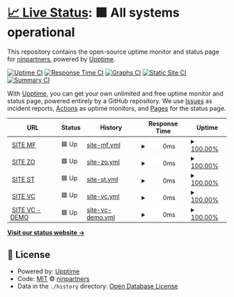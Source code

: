 # [📈 Live Status](https://ninpartners.github.io/gu_uptime): <!--live status--> **🟩 All systems operational**

This repository contains the open-source uptime monitor and status page for [ninpartners](https://ninpartners.github.io/gu_uptime), powered by [Upptime](https://github.com/upptime/upptime).

[![Uptime CI](https://github.com/ninpartners/gu_uptime/workflows/Uptime%20CI/badge.svg)](https://github.com/ninpartners/gu_uptime/actions?query=workflow%3A%22Uptime+CI%22)
[![Response Time CI](https://github.com/ninpartners/gu_uptime/workflows/Response%20Time%20CI/badge.svg)](https://github.com/ninpartners/gu_uptime/actions?query=workflow%3A%22Response+Time+CI%22)
[![Graphs CI](https://github.com/ninpartners/gu_uptime/workflows/Graphs%20CI/badge.svg)](https://github.com/ninpartners/gu_uptime/actions?query=workflow%3A%22Graphs+CI%22)
[![Static Site CI](https://github.com/ninpartners/gu_uptime/workflows/Static%20Site%20CI/badge.svg)](https://github.com/ninpartners/gu_uptime/actions?query=workflow%3A%22Static+Site+CI%22)
[![Summary CI](https://github.com/ninpartners/gu_uptime/workflows/Summary%20CI/badge.svg)](https://github.com/ninpartners/gu_uptime/actions?query=workflow%3A%22Summary+CI%22)

With [Upptime](https://upptime.js.org), you can get your own unlimited and free uptime monitor and status page, powered entirely by a GitHub repository. We use [Issues](https://github.com/ninpartners/gu_uptime/issues) as incident reports, [Actions](https://github.com/ninpartners/gu_uptime/actions) as uptime monitors, and [Pages](https://ninpartners.github.io/gu_uptime) for the status page.

<!--start: status pages-->
<!-- This summary is generated by Upptime (https://github.com/upptime/upptime) -->
<!-- Do not edit this manually, your changes will be overwritten -->
<!-- prettier-ignore -->
| URL | Status | History | Response Time | Uptime |
| --- | ------ | ------- | ------------- | ------ |
| <img alt="" src="https://favicons.githubusercontent.com/null" height="13"> [SITE MF](mf-fw-01.fortiddns.com) | 🟩 Up | [site-mf.yml](https://github.com/ninpartners/gu_uptime/commits/HEAD/history/site-mf.yml) | <details><summary><img alt="Response time graph" src="./graphs/site-mf/response-time-week.png" height="20"> 0ms</summary><br><a href="https://ninpartners.github.io/gu_uptime/history/site-mf"><img alt="Response time 119" src="https://img.shields.io/endpoint?url=https%3A%2F%2Fraw.githubusercontent.com%2Fninpartners%2Fgu_uptime%2FHEAD%2Fapi%2Fsite-mf%2Fresponse-time.json"></a><br><a href="https://ninpartners.github.io/gu_uptime/history/site-mf"><img alt="24-hour response time 0" src="https://img.shields.io/endpoint?url=https%3A%2F%2Fraw.githubusercontent.com%2Fninpartners%2Fgu_uptime%2FHEAD%2Fapi%2Fsite-mf%2Fresponse-time-day.json"></a><br><a href="https://ninpartners.github.io/gu_uptime/history/site-mf"><img alt="7-day response time 0" src="https://img.shields.io/endpoint?url=https%3A%2F%2Fraw.githubusercontent.com%2Fninpartners%2Fgu_uptime%2FHEAD%2Fapi%2Fsite-mf%2Fresponse-time-week.json"></a><br><a href="https://ninpartners.github.io/gu_uptime/history/site-mf"><img alt="30-day response time 129" src="https://img.shields.io/endpoint?url=https%3A%2F%2Fraw.githubusercontent.com%2Fninpartners%2Fgu_uptime%2FHEAD%2Fapi%2Fsite-mf%2Fresponse-time-month.json"></a><br><a href="https://ninpartners.github.io/gu_uptime/history/site-mf"><img alt="1-year response time 119" src="https://img.shields.io/endpoint?url=https%3A%2F%2Fraw.githubusercontent.com%2Fninpartners%2Fgu_uptime%2FHEAD%2Fapi%2Fsite-mf%2Fresponse-time-year.json"></a></details> | <details><summary><a href="https://ninpartners.github.io/gu_uptime/history/site-mf">100.00%</a></summary><a href="https://ninpartners.github.io/gu_uptime/history/site-mf"><img alt="All-time uptime 100.00%" src="https://img.shields.io/endpoint?url=https%3A%2F%2Fraw.githubusercontent.com%2Fninpartners%2Fgu_uptime%2FHEAD%2Fapi%2Fsite-mf%2Fuptime.json"></a><br><a href="https://ninpartners.github.io/gu_uptime/history/site-mf"><img alt="24-hour uptime 100.00%" src="https://img.shields.io/endpoint?url=https%3A%2F%2Fraw.githubusercontent.com%2Fninpartners%2Fgu_uptime%2FHEAD%2Fapi%2Fsite-mf%2Fuptime-day.json"></a><br><a href="https://ninpartners.github.io/gu_uptime/history/site-mf"><img alt="7-day uptime 100.00%" src="https://img.shields.io/endpoint?url=https%3A%2F%2Fraw.githubusercontent.com%2Fninpartners%2Fgu_uptime%2FHEAD%2Fapi%2Fsite-mf%2Fuptime-week.json"></a><br><a href="https://ninpartners.github.io/gu_uptime/history/site-mf"><img alt="30-day uptime 100.00%" src="https://img.shields.io/endpoint?url=https%3A%2F%2Fraw.githubusercontent.com%2Fninpartners%2Fgu_uptime%2FHEAD%2Fapi%2Fsite-mf%2Fuptime-month.json"></a><br><a href="https://ninpartners.github.io/gu_uptime/history/site-mf"><img alt="1-year uptime 100.00%" src="https://img.shields.io/endpoint?url=https%3A%2F%2Fraw.githubusercontent.com%2Fninpartners%2Fgu_uptime%2FHEAD%2Fapi%2Fsite-mf%2Fuptime-year.json"></a></details>
| <img alt="" src="https://favicons.githubusercontent.com/null" height="13"> [SITE ZO](zo-fw-01.fortiddns.com) | 🟩 Up | [site-zo.yml](https://github.com/ninpartners/gu_uptime/commits/HEAD/history/site-zo.yml) | <details><summary><img alt="Response time graph" src="./graphs/site-zo/response-time-week.png" height="20"> 0ms</summary><br><a href="https://ninpartners.github.io/gu_uptime/history/site-zo"><img alt="Response time 116" src="https://img.shields.io/endpoint?url=https%3A%2F%2Fraw.githubusercontent.com%2Fninpartners%2Fgu_uptime%2FHEAD%2Fapi%2Fsite-zo%2Fresponse-time.json"></a><br><a href="https://ninpartners.github.io/gu_uptime/history/site-zo"><img alt="24-hour response time 0" src="https://img.shields.io/endpoint?url=https%3A%2F%2Fraw.githubusercontent.com%2Fninpartners%2Fgu_uptime%2FHEAD%2Fapi%2Fsite-zo%2Fresponse-time-day.json"></a><br><a href="https://ninpartners.github.io/gu_uptime/history/site-zo"><img alt="7-day response time 0" src="https://img.shields.io/endpoint?url=https%3A%2F%2Fraw.githubusercontent.com%2Fninpartners%2Fgu_uptime%2FHEAD%2Fapi%2Fsite-zo%2Fresponse-time-week.json"></a><br><a href="https://ninpartners.github.io/gu_uptime/history/site-zo"><img alt="30-day response time 126" src="https://img.shields.io/endpoint?url=https%3A%2F%2Fraw.githubusercontent.com%2Fninpartners%2Fgu_uptime%2FHEAD%2Fapi%2Fsite-zo%2Fresponse-time-month.json"></a><br><a href="https://ninpartners.github.io/gu_uptime/history/site-zo"><img alt="1-year response time 116" src="https://img.shields.io/endpoint?url=https%3A%2F%2Fraw.githubusercontent.com%2Fninpartners%2Fgu_uptime%2FHEAD%2Fapi%2Fsite-zo%2Fresponse-time-year.json"></a></details> | <details><summary><a href="https://ninpartners.github.io/gu_uptime/history/site-zo">100.00%</a></summary><a href="https://ninpartners.github.io/gu_uptime/history/site-zo"><img alt="All-time uptime 100.00%" src="https://img.shields.io/endpoint?url=https%3A%2F%2Fraw.githubusercontent.com%2Fninpartners%2Fgu_uptime%2FHEAD%2Fapi%2Fsite-zo%2Fuptime.json"></a><br><a href="https://ninpartners.github.io/gu_uptime/history/site-zo"><img alt="24-hour uptime 100.00%" src="https://img.shields.io/endpoint?url=https%3A%2F%2Fraw.githubusercontent.com%2Fninpartners%2Fgu_uptime%2FHEAD%2Fapi%2Fsite-zo%2Fuptime-day.json"></a><br><a href="https://ninpartners.github.io/gu_uptime/history/site-zo"><img alt="7-day uptime 100.00%" src="https://img.shields.io/endpoint?url=https%3A%2F%2Fraw.githubusercontent.com%2Fninpartners%2Fgu_uptime%2FHEAD%2Fapi%2Fsite-zo%2Fuptime-week.json"></a><br><a href="https://ninpartners.github.io/gu_uptime/history/site-zo"><img alt="30-day uptime 100.00%" src="https://img.shields.io/endpoint?url=https%3A%2F%2Fraw.githubusercontent.com%2Fninpartners%2Fgu_uptime%2FHEAD%2Fapi%2Fsite-zo%2Fuptime-month.json"></a><br><a href="https://ninpartners.github.io/gu_uptime/history/site-zo"><img alt="1-year uptime 100.00%" src="https://img.shields.io/endpoint?url=https%3A%2F%2Fraw.githubusercontent.com%2Fninpartners%2Fgu_uptime%2FHEAD%2Fapi%2Fsite-zo%2Fuptime-year.json"></a></details>
| <img alt="" src="https://favicons.githubusercontent.com/null" height="13"> [SITE ST](st-fw-01.fortiddns.com) | 🟩 Up | [site-st.yml](https://github.com/ninpartners/gu_uptime/commits/HEAD/history/site-st.yml) | <details><summary><img alt="Response time graph" src="./graphs/site-st/response-time-week.png" height="20"> 0ms</summary><br><a href="https://ninpartners.github.io/gu_uptime/history/site-st"><img alt="Response time 110" src="https://img.shields.io/endpoint?url=https%3A%2F%2Fraw.githubusercontent.com%2Fninpartners%2Fgu_uptime%2FHEAD%2Fapi%2Fsite-st%2Fresponse-time.json"></a><br><a href="https://ninpartners.github.io/gu_uptime/history/site-st"><img alt="24-hour response time 0" src="https://img.shields.io/endpoint?url=https%3A%2F%2Fraw.githubusercontent.com%2Fninpartners%2Fgu_uptime%2FHEAD%2Fapi%2Fsite-st%2Fresponse-time-day.json"></a><br><a href="https://ninpartners.github.io/gu_uptime/history/site-st"><img alt="7-day response time 0" src="https://img.shields.io/endpoint?url=https%3A%2F%2Fraw.githubusercontent.com%2Fninpartners%2Fgu_uptime%2FHEAD%2Fapi%2Fsite-st%2Fresponse-time-week.json"></a><br><a href="https://ninpartners.github.io/gu_uptime/history/site-st"><img alt="30-day response time 117" src="https://img.shields.io/endpoint?url=https%3A%2F%2Fraw.githubusercontent.com%2Fninpartners%2Fgu_uptime%2FHEAD%2Fapi%2Fsite-st%2Fresponse-time-month.json"></a><br><a href="https://ninpartners.github.io/gu_uptime/history/site-st"><img alt="1-year response time 110" src="https://img.shields.io/endpoint?url=https%3A%2F%2Fraw.githubusercontent.com%2Fninpartners%2Fgu_uptime%2FHEAD%2Fapi%2Fsite-st%2Fresponse-time-year.json"></a></details> | <details><summary><a href="https://ninpartners.github.io/gu_uptime/history/site-st">100.00%</a></summary><a href="https://ninpartners.github.io/gu_uptime/history/site-st"><img alt="All-time uptime 100.00%" src="https://img.shields.io/endpoint?url=https%3A%2F%2Fraw.githubusercontent.com%2Fninpartners%2Fgu_uptime%2FHEAD%2Fapi%2Fsite-st%2Fuptime.json"></a><br><a href="https://ninpartners.github.io/gu_uptime/history/site-st"><img alt="24-hour uptime 100.00%" src="https://img.shields.io/endpoint?url=https%3A%2F%2Fraw.githubusercontent.com%2Fninpartners%2Fgu_uptime%2FHEAD%2Fapi%2Fsite-st%2Fuptime-day.json"></a><br><a href="https://ninpartners.github.io/gu_uptime/history/site-st"><img alt="7-day uptime 100.00%" src="https://img.shields.io/endpoint?url=https%3A%2F%2Fraw.githubusercontent.com%2Fninpartners%2Fgu_uptime%2FHEAD%2Fapi%2Fsite-st%2Fuptime-week.json"></a><br><a href="https://ninpartners.github.io/gu_uptime/history/site-st"><img alt="30-day uptime 100.00%" src="https://img.shields.io/endpoint?url=https%3A%2F%2Fraw.githubusercontent.com%2Fninpartners%2Fgu_uptime%2FHEAD%2Fapi%2Fsite-st%2Fuptime-month.json"></a><br><a href="https://ninpartners.github.io/gu_uptime/history/site-st"><img alt="1-year uptime 100.00%" src="https://img.shields.io/endpoint?url=https%3A%2F%2Fraw.githubusercontent.com%2Fninpartners%2Fgu_uptime%2FHEAD%2Fapi%2Fsite-st%2Fuptime-year.json"></a></details>
| <img alt="" src="https://favicons.githubusercontent.com/null" height="13"> [SITE VC](vc-fw-01.fortiddns.com) | 🟩 Up | [site-vc.yml](https://github.com/ninpartners/gu_uptime/commits/HEAD/history/site-vc.yml) | <details><summary><img alt="Response time graph" src="./graphs/site-vc/response-time-week.png" height="20"> 0ms</summary><br><a href="https://ninpartners.github.io/gu_uptime/history/site-vc"><img alt="Response time 110" src="https://img.shields.io/endpoint?url=https%3A%2F%2Fraw.githubusercontent.com%2Fninpartners%2Fgu_uptime%2FHEAD%2Fapi%2Fsite-vc%2Fresponse-time.json"></a><br><a href="https://ninpartners.github.io/gu_uptime/history/site-vc"><img alt="24-hour response time 0" src="https://img.shields.io/endpoint?url=https%3A%2F%2Fraw.githubusercontent.com%2Fninpartners%2Fgu_uptime%2FHEAD%2Fapi%2Fsite-vc%2Fresponse-time-day.json"></a><br><a href="https://ninpartners.github.io/gu_uptime/history/site-vc"><img alt="7-day response time 0" src="https://img.shields.io/endpoint?url=https%3A%2F%2Fraw.githubusercontent.com%2Fninpartners%2Fgu_uptime%2FHEAD%2Fapi%2Fsite-vc%2Fresponse-time-week.json"></a><br><a href="https://ninpartners.github.io/gu_uptime/history/site-vc"><img alt="30-day response time 114" src="https://img.shields.io/endpoint?url=https%3A%2F%2Fraw.githubusercontent.com%2Fninpartners%2Fgu_uptime%2FHEAD%2Fapi%2Fsite-vc%2Fresponse-time-month.json"></a><br><a href="https://ninpartners.github.io/gu_uptime/history/site-vc"><img alt="1-year response time 110" src="https://img.shields.io/endpoint?url=https%3A%2F%2Fraw.githubusercontent.com%2Fninpartners%2Fgu_uptime%2FHEAD%2Fapi%2Fsite-vc%2Fresponse-time-year.json"></a></details> | <details><summary><a href="https://ninpartners.github.io/gu_uptime/history/site-vc">100.00%</a></summary><a href="https://ninpartners.github.io/gu_uptime/history/site-vc"><img alt="All-time uptime 97.94%" src="https://img.shields.io/endpoint?url=https%3A%2F%2Fraw.githubusercontent.com%2Fninpartners%2Fgu_uptime%2FHEAD%2Fapi%2Fsite-vc%2Fuptime.json"></a><br><a href="https://ninpartners.github.io/gu_uptime/history/site-vc"><img alt="24-hour uptime 100.00%" src="https://img.shields.io/endpoint?url=https%3A%2F%2Fraw.githubusercontent.com%2Fninpartners%2Fgu_uptime%2FHEAD%2Fapi%2Fsite-vc%2Fuptime-day.json"></a><br><a href="https://ninpartners.github.io/gu_uptime/history/site-vc"><img alt="7-day uptime 100.00%" src="https://img.shields.io/endpoint?url=https%3A%2F%2Fraw.githubusercontent.com%2Fninpartners%2Fgu_uptime%2FHEAD%2Fapi%2Fsite-vc%2Fuptime-week.json"></a><br><a href="https://ninpartners.github.io/gu_uptime/history/site-vc"><img alt="30-day uptime 97.42%" src="https://img.shields.io/endpoint?url=https%3A%2F%2Fraw.githubusercontent.com%2Fninpartners%2Fgu_uptime%2FHEAD%2Fapi%2Fsite-vc%2Fuptime-month.json"></a><br><a href="https://ninpartners.github.io/gu_uptime/history/site-vc"><img alt="1-year uptime 97.94%" src="https://img.shields.io/endpoint?url=https%3A%2F%2Fraw.githubusercontent.com%2Fninpartners%2Fgu_uptime%2FHEAD%2Fapi%2Fsite-vc%2Fuptime-year.json"></a></details>
| <img alt="" src="https://favicons.githubusercontent.com/null" height="13"> [SITE VC - DEMO](vc-fw-01.fortiddns.com) | 🟩 Up | [site-vc-demo.yml](https://github.com/ninpartners/gu_uptime/commits/HEAD/history/site-vc-demo.yml) | <details><summary><img alt="Response time graph" src="./graphs/site-vc-demo/response-time-week.png" height="20"> 0ms</summary><br><a href="https://ninpartners.github.io/gu_uptime/history/site-vc-demo"><img alt="Response time 101" src="https://img.shields.io/endpoint?url=https%3A%2F%2Fraw.githubusercontent.com%2Fninpartners%2Fgu_uptime%2FHEAD%2Fapi%2Fsite-vc-demo%2Fresponse-time.json"></a><br><a href="https://ninpartners.github.io/gu_uptime/history/site-vc-demo"><img alt="24-hour response time 0" src="https://img.shields.io/endpoint?url=https%3A%2F%2Fraw.githubusercontent.com%2Fninpartners%2Fgu_uptime%2FHEAD%2Fapi%2Fsite-vc-demo%2Fresponse-time-day.json"></a><br><a href="https://ninpartners.github.io/gu_uptime/history/site-vc-demo"><img alt="7-day response time 0" src="https://img.shields.io/endpoint?url=https%3A%2F%2Fraw.githubusercontent.com%2Fninpartners%2Fgu_uptime%2FHEAD%2Fapi%2Fsite-vc-demo%2Fresponse-time-week.json"></a><br><a href="https://ninpartners.github.io/gu_uptime/history/site-vc-demo"><img alt="30-day response time 106" src="https://img.shields.io/endpoint?url=https%3A%2F%2Fraw.githubusercontent.com%2Fninpartners%2Fgu_uptime%2FHEAD%2Fapi%2Fsite-vc-demo%2Fresponse-time-month.json"></a><br><a href="https://ninpartners.github.io/gu_uptime/history/site-vc-demo"><img alt="1-year response time 101" src="https://img.shields.io/endpoint?url=https%3A%2F%2Fraw.githubusercontent.com%2Fninpartners%2Fgu_uptime%2FHEAD%2Fapi%2Fsite-vc-demo%2Fresponse-time-year.json"></a></details> | <details><summary><a href="https://ninpartners.github.io/gu_uptime/history/site-vc-demo">100.00%</a></summary><a href="https://ninpartners.github.io/gu_uptime/history/site-vc-demo"><img alt="All-time uptime 97.94%" src="https://img.shields.io/endpoint?url=https%3A%2F%2Fraw.githubusercontent.com%2Fninpartners%2Fgu_uptime%2FHEAD%2Fapi%2Fsite-vc-demo%2Fuptime.json"></a><br><a href="https://ninpartners.github.io/gu_uptime/history/site-vc-demo"><img alt="24-hour uptime 100.00%" src="https://img.shields.io/endpoint?url=https%3A%2F%2Fraw.githubusercontent.com%2Fninpartners%2Fgu_uptime%2FHEAD%2Fapi%2Fsite-vc-demo%2Fuptime-day.json"></a><br><a href="https://ninpartners.github.io/gu_uptime/history/site-vc-demo"><img alt="7-day uptime 100.00%" src="https://img.shields.io/endpoint?url=https%3A%2F%2Fraw.githubusercontent.com%2Fninpartners%2Fgu_uptime%2FHEAD%2Fapi%2Fsite-vc-demo%2Fuptime-week.json"></a><br><a href="https://ninpartners.github.io/gu_uptime/history/site-vc-demo"><img alt="30-day uptime 97.42%" src="https://img.shields.io/endpoint?url=https%3A%2F%2Fraw.githubusercontent.com%2Fninpartners%2Fgu_uptime%2FHEAD%2Fapi%2Fsite-vc-demo%2Fuptime-month.json"></a><br><a href="https://ninpartners.github.io/gu_uptime/history/site-vc-demo"><img alt="1-year uptime 97.94%" src="https://img.shields.io/endpoint?url=https%3A%2F%2Fraw.githubusercontent.com%2Fninpartners%2Fgu_uptime%2FHEAD%2Fapi%2Fsite-vc-demo%2Fuptime-year.json"></a></details>

<!--end: status pages-->

[**Visit our status website →**](https://ninpartners.github.io/gu_uptime)

## 📄 License

- Powered by: [Upptime](https://github.com/upptime/upptime)
- Code: [MIT](./LICENSE) © [ninpartners](https://ninpartners.github.io/gu_uptime)
- Data in the `./history` directory: [Open Database License](https://opendatacommons.org/licenses/odbl/1-0/)
